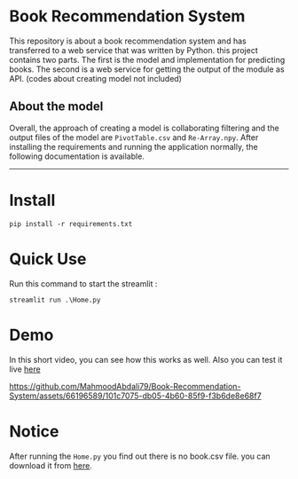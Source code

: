 # Book Recommendation System
This repository is about a book recommendation system and has transferred to a web service that was written by Python. 
this project contains two parts. The first is the model and implementation for predicting books. The second is a web service for getting the output of the module as API. (codes about creating model not included)     

## About the model
Overall, the approach of creating a model is collaborating filtering and the output files of the model are `PivotTable.csv` and `Re-Array.npy`.
After installing the requirements and running the application normally, the following documentation is available.

---

# Install

```
pip install -r requirements.txt

```


# Quick Use

Run this command to start the streamlit :

```shell
streamlit run .\Home.py
```

# Demo

In this short video, you can see how this works as well. Also you can test it live [here](https://huggingface.co/spaces/mahmoodabdali79/Book_Recommendation)

https://github.com/MahmoodAbdali79/Book-Recommendation-System/assets/66196589/101c7075-db05-4b60-85f9-f3b6de8e68f7


# Notice

After running the `Home.py` you find out there is no book.csv file. you can download it from [here](https://drive.google.com/file/d/19h8UCdJ-bK9a7vMnjnBr8d-3bMcRb1hA/view).
